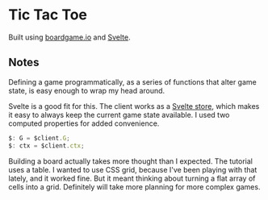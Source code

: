 # Tic Tac Toe

Built using [boardgame.io](https://boardgame.io/documentation/#/tutorial) and [Svelte](https://svelte.dev).

## Notes

Defining a game programmatically, as a series of functions that alter game state, is easy enough to wrap my head around.

Svelte is a good fit for this. The client works as a [Svelte store](https://svelte.dev/docs#Store_contract), which makes it easy to always keep the current game state available. I used two computed properties for added convenience.

```js
$: G = $client.G;
$: ctx = $client.ctx;
```

Building a board actually takes more thought than I expected. The tutorial uses a table. I wanted to use CSS grid, because I've been playing with that lately, and it worked fine. But it meant thinking about turning a flat array of cells into a grid. Definitely will take more planning for more complex games.
